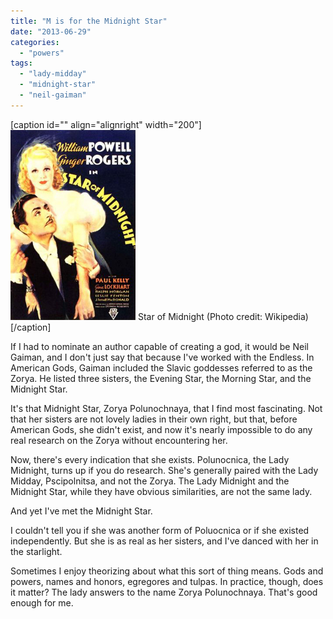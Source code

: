 ```yaml
---
title: "M is for the Midnight Star"
date: "2013-06-29"
categories: 
  - "powers"
tags: 
  - "lady-midday"
  - "midnight-star"
  - "neil-gaiman"
---
```


\[caption id="" align="alignright" width="200"\][![Star of Midnight](images/Starofmidnightposter.jpg "Star of Midnight")](http://en.wikipedia.org/wiki/File:Starofmidnightposter.jpg) Star of Midnight (Photo credit: Wikipedia)\[/caption\]

If I had to nominate an author capable of creating a god, it would be Neil Gaiman, and I don't just say that because I've worked with the Endless. In American Gods, Gaiman included the Slavic goddesses referred to as the Zorya. He listed three sisters, the Evening Star, the Morning Star, and the Midnight Star.

It's that Midnight Star, Zorya Polunochnaya, that I find most fascinating. Not that her sisters are not lovely ladies in their own right, but that, before American Gods, she didn't exist, and now it's nearly impossible to do any real research on the Zorya without encountering her.

Now, there's every indication that she exists. Polunocnica, the Lady Midnight, turns up if you do research. She's generally paired with the Lady Midday, Pscipolnitsa, and not the Zorya. The Lady Midnight and the Midnight Star, while they have obvious similarities, are not the same lady.

And yet I've met the Midnight Star.

I couldn't tell you if she was another form of Poluocnica or if she existed independently. But she is as real as her sisters, and I've danced with her in the starlight.

Sometimes I enjoy theorizing about what this sort of thing means. Gods and powers, names and honors, egregores and tulpas. In practice, though, does it matter? The lady answers to the name Zorya Polunochnaya. That's good enough for me.
